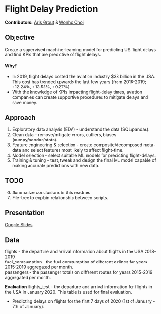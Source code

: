 # Flight Delay Prediction
**Contributors:** [Aris Grout](https://github.com/arisgrout) & [Wonho Choi](https://github.com/Wonhochoi123)

## Objective
Create a supervised machine-learning model for predicting US flight delays and find KPIs that are predictive of flight delays.

#### Why?
* In 2019, flight delays costed the aviation industry $33 billion in the USA. This cost has trended upwards the last few years (from 2016-2019; +12.24%, +13.53%, +9.27%)
* With the knowledge of KPIs impacting flight-delay times, aviation companies can create supportive procedures to mitigate delays and save money. 

## Approach
1. Exploratory data analysis (EDA) - understand the data (SQL/pandas).
2. Clean data - remove/mitigate errors, outliers, biases (numpy/pandas/stats).
3. Feature engineering & selection - create composite/decomposed meta-data and select features most likely to affect flight-time.
4. Model selection - select suitable ML models for predicting flight-delays.
5. Training & tuning - test, tweak and design the final ML model capable of making accurate predictions with new data.

## TODO
6. Summarize conclusions in this readme.
7. File-tree to explain relationship between scripts.

## Presentation
[Google Slides](https://docs.google.com/presentation/d/1AqPuf7cTp_LwFIrEDJatkQh8GtNO-lg3sR-FjtBLZY8/edit?usp=sharing)

## Data
flights - the departure and arrival information about flights in the USA 2018-2019.\
fuel_comsumption - the fuel comsumption of different airlines for years 2015-2019 aggregated per month.\
passengers - the passenger totals on different routes for years 2015-2019 aggregated per month.

**Evaluation**
flights_test - the departure and arrival information for flights in the USA in January 2020. This table is used for final evaluation.
* Predicting delays on flights for the first 7 days of 2020 (1st of January - 7th of January).
